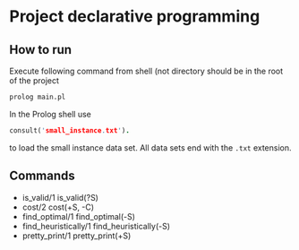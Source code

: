 # Project declarative programming

## How to run

Execute following command from shell (not directory should be in the root of the project

```bash
prolog main.pl
```

In the Prolog shell use 

```prolog
consult('small_instance.txt').
```

to load the small instance data set. All data sets end with the `.txt` extension.

## Commands
* is_valid/1 is_valid(?S)
* cost/2 cost(+S, -C)
* find_optimal/1 find_optimal(-S)
* find_heuristically/1 find_heuristically(-S)
* pretty_print/1 pretty_print(+S)
